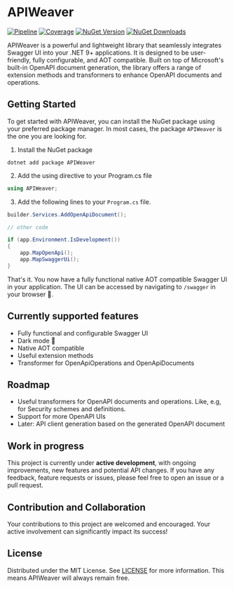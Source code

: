 # APIWeaver

[![Pipeline](https://github.com/xC0dex/APIWeaver/actions/workflows/ci.yml/badge.svg)](https://github.com/xC0dex/APIWeaver/actions/workflows/ci.yml)
[![Coverage](https://sonarcloud.io/api/project_badges/measure?project=xC0dex_APIWeaver&metric=coverage)](https://sonarcloud.io/summary/new_code?id=xC0dex_APIWeaver)
[![NuGet Version](https://img.shields.io/nuget/v/APIWeaver.Swagger)](https://www.nuget.org/packages/APIWeaver/)
[![NuGet Downloads](https://img.shields.io/nuget/dt/APIWeaver.Swagger)](https://www.nuget.org/packages/APIWeaver.Swagger/)

APIWeaver is a powerful and lightweight library that seamlessly integrates Swagger UI into your .NET 9+ applications. It is designed to be user-friendly, fully configurable, and AOT compatible. Built on top of Microsoft's built-in OpenAPI document generation, the library offers a range of extension methods and transformers to enhance OpenAPI documents and operations.

## Getting Started

To get started with APIWeaver, you can install the NuGet package using your preferred package manager. In most cases, the package `APIWeaver` is the one you are looking for.

1. Install the NuGet package

```shell
dotnet add package APIWeaver
```

2. Add the using directive to your Program.cs file

```csharp
using APIWeaver;
```

3. Add the following lines to your `Program.cs` file.

```csharp
builder.Services.AddOpenApiDocument();

// other code

if (app.Environment.IsDevelopment())
{
    app.MapOpenApi();
    app.MapSwaggerUi();
}
```

That's it. You now have a fully functional native AOT compatible Swagger UI in your application. The UI can be accessed by navigating to `/swagger` in your browser 🥳. 
## Currently supported features

- Fully functional and configurable Swagger UI
- Dark mode 🌙
- Native AOT compatible
- Useful extension methods
- Transformer for OpenApiOperations and OpenApiDocuments

## Roadmap

- Useful transformers for OpenAPI documents and operations. Like, e.g, for Security schemes and definitions.
- Support for more OpenAPI UIs
- Later: API client generation based on the generated OpenAPI document

## Work in progress

This project is currently under **active development**, with ongoing improvements, new features and potential API changes. If you have any feedback, feature requests or issues, please feel free to open an issue or a pull request.


## Contribution and Collaboration

Your contributions to this project are welcomed and encouraged. Your active involvement can significantly impact its success!

## License

Distributed under the MIT License. See [LICENSE](LICENSE) for more information.
This means APIWeaver will always remain free.

